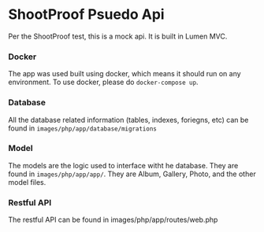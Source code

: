 # ShootProof Psuedo Api

Per the ShootProof test, this is a mock api. It is built in Lumen MVC.

### Docker

The app was used built using docker, which means it should run on any environment. To use docker, please do `docker-compose up`.

### Database

All the database related information (tables, indexes, foriegns, etc) can be found in `images/php/app/database/migrations`

### Model

The models are the logic used to interface witht he database. They are found in `images/php/app/app/`. They are Album, Gallery, Photo, and the other model files.

### Restful API

The restful API can be found in images/php/app/routes/web.php


